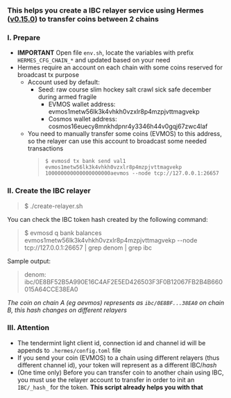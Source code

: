 ### This helps you create a IBC relayer service using Hermes ([v0.15.0](https://github.com/informalsystems/ibc-rs/tree/v0.15.0)) to transfer coins between 2 chains

### I. Prepare
- **IMPORTANT** Open file `env.sh`, locate the variables with prefix `HERMES_CFG_CHAIN_*` and updated based on your need
- Hermes require an account on each chain with some coins reserved for broadcast tx purpose
    + Account used by default:
        + Seed: raw course slim hockey salt crawl sick safe december during armed fragile
            + EVMOS wallet address: evmos1metw56lk3k4vhkh0vzxlr8p4mzpjvttmagvekp
            + Cosmos wallet address: cosmos16euecy8mnkhdpnr4y3346h44v0gqj67zwc4laf
    + You need to manually transfer some coins (EVMOS) to this address, so the relayer can use this account to broadcast some needed transactions
        > `$ evmosd tx bank send val1 evmos1metw56lk3k4vhkh0vzxlr8p4mzpjvttmagvekp 100000000000000000000aevmos --node tcp://127.0.0.1:26657`

### II. Create the IBC relayer
> $ ./create-relayer.sh

You can check the IBC token hash created by the following command:
> $ evmosd q bank balances evmos1metw56lk3k4vhkh0vzxlr8p4mzpjvttmagvekp --node tcp://127.0.0.1:26657 | grep denom | grep ibc

Sample output:
> denom: ibc/0E8BF52B5A990E16C4AF2E5ED426503F3F0B12067FB2B4B660015A64CCE38EA0

_The coin on chain A (eg aevmos) represents as `ibc/0E8BF...38EA0` on chain B, this hash changes on different relayers_

### III. Attention
- The tendermint light client id, connection id and channel id will be appends to `.hermes/config.toml` file
- If you send your coin (EVMOS) to a chain using different relayers (thus different channel id), your token will represent as a different IBC/_hash_
- (One time only) Before you can transfer coin to another chain using IBC, you must use the relayer account to transfer in order to init an `IBC/_hash_` for the token. **This script already helps you with that**